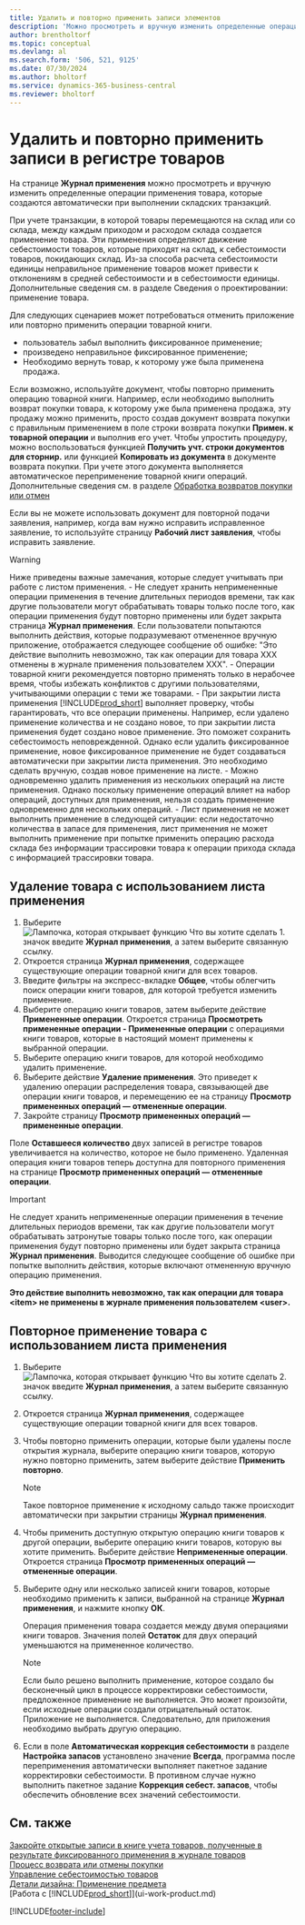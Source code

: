 ```yaml
---
title: Удалить и повторно применить записи элементов
description: 'Можно просмотреть и вручную изменить определенные операции применения товара, которые создаются автоматически при выполнении складских транзакций.'
author: brentholtorf
ms.topic: conceptual
ms.devlang: al
ms.search.form: '506, 521, 9125'
ms.date: 07/30/2024
ms.author: bholtorf
ms.service: dynamics-365-business-central
ms.reviewer: bholtorf
---
```


# <a name="remove-and-reapply-item-ledger-entries"></a>Удалить и повторно применить записи в регистре товаров
На странице **Журнал применения** можно просмотреть и вручную изменить определенные операции применения товара, которые создаются автоматически при выполнении складских транзакций.  

При учете транзакции, в которой товары перемещаются на склад или со склада, между каждым приходом и расходом склада создается применение товара. Эти применения определяют движение себестоимости товаров, которые приходят на склад, к себестоимости товаров, покидающих склад. Из-за способа расчета себестоимости единицы неправильное применение товаров может привести к отклонениям в средней себестоимости и в себестоимости единицы. Дополнительные сведения см. в разделе Сведения о проектировании: применение товара.

Для следующих сценариев может потребоваться отменить приложение или повторно применить операции товарной книги.

- пользователь забыл выполнить фиксированное применение;
- произведено неправильное фиксированное применение;
- Необходимо вернуть товар, к которому уже была применена продажа.

Если возможно, используйте документ, чтобы повторно применить операцию товарной книги. Например, если необходимо выполнить возврат покупки товара, к которому уже была применена продажа, эту продажу можно применить, просто создав документ возврата покупки с правильным применением в поле строки возврата покупки **Примен. к товарной операции** и выполнив его учет. Чтобы упростить процедуру, можно воспользоваться функцией **Получить учт. строки документов для сторнир.** или функцией **Копировать из документа** в документе возврата покупки. При учете этого документа выполняется автоматическое переприменение товарной книги операций. Дополнительные сведения см. в разделе [Обработка возвратов покупки или отмен](purchasing-how-process-purchase-returns-cancellations.md)

Если вы не можете использовать документ для повторной подачи заявления, например, когда вам нужно исправить исправленное заявление, то используйте страницу **Рабочий лист заявления**, чтобы исправить заявление.

> [!Warning]  
> Ниже приведены важные замечания, которые следует учитывать при работе с листом применения.
    - Не следует хранить непримененные операции применения в течение длительных периодов времени, так как другие пользователи могут обрабатывать товары только после того, как операции применения будут повторно применены или будет закрыта страница **Журнал применения**. Если пользователи попытаются выполнить действия, которые подразумевают отмененное вручную приложение, отображается следующее сообщение об ошибке: "Это действие выполнить невозможно, так как операции для товара XXX отменены в журнале применения пользователем XXX".
    - Операции товарной книги рекомендуется повторно применять только в нерабочее время, чтобы избежать конфликтов с другими пользователями, учитывающими операции с теми же товарами.
    - При закрытии листа применения [!INCLUDE[prod_short](includes/prod_short.md)] выполняет проверку, чтобы гарантировать, что все операции применены. Например, если удалено применение количества и не создано новое, то при закрытии листа применения будет создано новое применение. Это поможет сохранить себестоимость неповрежденной. Однако если удалить фиксированное применение, новое фиксированное применение не будет создаваться автоматически при закрытии листа применения. Это необходимо сделать вручную, создав новое применение на листе.
    - Можно одновременно удалить применения из нескольких операций на листе применения. Однако поскольку применение операций влияет на набор операций, доступных для применения, нельзя создать применение одновременно для нескольких операций.
    - Лист применения не может выполнить применение в следующей ситуации: если недостаточно количества в запасе для применения, лист применения не может выполнить применение при попытке применить операцию расхода склада без информации трассировки товара к операции прихода склада с информацией трассировки товара.

## <a name="to-remove-an-item-application-by-using-the-application-worksheet"></a>Удаление товара с использованием листа применения

1.  Выберите ![Лампочка, которая открывает функцию Что вы хотите сделать 1.](media/ui-search/search_small.png "Что вы хотите сделать") значок введите **Журнал применения**, а затем выберите связанную ссылку.  
2.  Откроется страница **Журнал применения**, содержащее существующие операции товарной книги для всех товаров.  
3.  Введите фильтры на экспресс-вкладке **Общее**, чтобы облегчить поиск операции книги товаров, для которой требуется изменить применение.  
4.  Выберите операцию книги товаров, затем выберите действие **Примененные операции**. Откроется страница **Просмотреть примененные операции - Примененные операции** с операциями книги товаров, которые в настоящий момент применены к выбранной операции.  
5.  Выберите операцию книги товаров, для которой необходимо удалить применение.  
6.  Выберите действие **Удаление применения**. Это приведет к удалению операции распределения товара, связывающей две операции книги товаров, и перемещению ее на страницу **Просмотр примененных операций — отмененные операции**.  
7.  Закройте страницу **Просмотр примененных операций — примененные операции**.  

 Поле **Оставшееся количество**  двух записей в регистре товаров увеличивается на количество, которое не было применено. Удаленная операция книги товаров теперь доступна для повторного применения на странице **Просмотр примененных операций — отмененные операции**.  

> [!IMPORTANT]  
>  Не следует хранить непримененные операции применения в течение длительных периодов времени, так как другие пользователи могут обрабатывать затронутые товары только после того, как операции применения будут повторно применены или будет закрыта страница **Журнал применения**. Выводится следующее сообщение об ошибке при попытке выполнить действия, которые включают отмененную вручную операцию применения.  
>   
>  **Это действие выполнить невозможно, так как операции для товара \<item\> не применены в журнале применения пользователем \<user\>.**  

## <a name="to-reapply-an-item-application-by-using-the-application-worksheet"></a>Повторное применение товара с использованием листа применения

1.  Выберите ![Лампочка, которая открывает функцию Что вы хотите сделать 2.](media/ui-search/search_small.png "Что вы хотите сделать") значок введите **Журнал применения**, а затем выберите связанную ссылку.  
2.  Откроется страница **Журнал применения**, содержащее существующие операции товарной книги для всех товаров.  
3.  Чтобы повторно применить операции, которые были удалены после открытия журнала, выберите операцию книги товаров, которую нужно повторно применить, затем выберите действие **Применить повторно**.  

    > [!NOTE]  
    >  Такое повторное применение к исходному сальдо также происходит автоматически при закрытии страницы **Журнал применения**.  
4.  Чтобы применить доступную открытую операцию книги товаров к другой операции, выберите операцию книги товаров, которую вы хотите применить. Выберите действие **Непримененные операции**. Откроется страница **Просмотр примененных операций — отмененные операции**.  
5.  Выберите одну или несколько записей книги товаров, которые необходимо применить к записи, выбранной на странице **Журнал применения**, и нажмите кнопку **ОК**.  

     Операция применения товара создается между двумя операциями книги товаров. Значения полей **Остаток** для двух операций уменьшаются на примененное количество.  

    > [!NOTE]  
    >  Если было решено выполнить применение, которое создало бы бесконечный цикл в процессе корректировки себестоимости, предложенное применение не выполняется. Это может произойти, если исходные операции создали отрицательный остаток. Приложение не выполняется. Следовательно, для приложения необходимо выбрать другую операцию.  
6.  Если в поле **Автоматическая коррекция себестоимости** в разделе **Настройка запасов** установлено значение **Всегда**, программа после переприменения автоматически выполняет пакетное задание корректировки себестоимости. В противном случае нужно выполнить пакетное задание **Коррекция себест. запасов**, чтобы обеспечить обновление всех значений себестоимости.  

## <a name="see-also"></a>См. также

[Закройте открытые записи в книге учета товаров, полученные в результате фиксированного применения в журнале товаров](finance-how-to-close-open-item-ledger-entries-resulting-from-fixed-application-in-the-item-journal.md)    
 [Процесс возврата или отмены покупки](purchasing-how-process-purchase-returns-cancellations.md)    
 [Управление себестоимостью товаров](finance-manage-inventory-costs.md)   
 [Детали дизайна: Применение предмета](design-details-item-application.md)    
 [Работа с [!INCLUDE[prod_short](includes/prod_short.md)]](ui-work-product.md)  


[!INCLUDE[footer-include](includes/footer-banner.md)]
